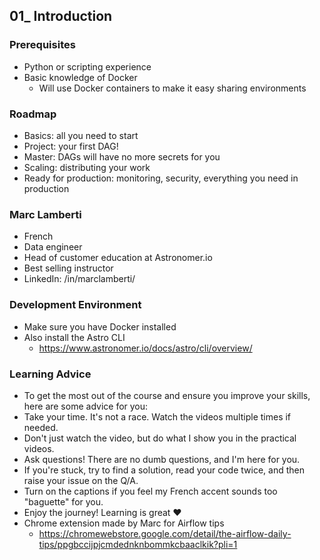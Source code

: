## 01_ Introduction

### Prerequisites
- Python or scripting experience
- Basic knowledge of Docker
  - Will use Docker containers to make it easy sharing environments

### Roadmap
- Basics: all you need to start
- Project: your first DAG!
- Master: DAGs will have no more secrets for you
- Scaling: distributing your work
- Ready for production: monitoring, security, everything you need in production

### Marc Lamberti
- French
- Data engineer
- Head of customer education at Astronomer.io
- Best selling instructor
- LinkedIn: /in/marclamberti/

### Development Environment
- Make sure you have Docker installed
- Also install the Astro CLI
  - https://www.astronomer.io/docs/astro/cli/overview/

### Learning Advice
- To get the most out of the course and ensure you improve your skills, here are some advice for you:
- Take your time. It's not a race. Watch the videos multiple times if needed.
- Don't just watch the video, but do what I show you in the practical videos.
- Ask questions! There are no dumb questions, and I'm here for you.
- If you're stuck, try to find a solution, read your code twice, and then raise your issue on the Q/A.
- Turn on the captions if you feel my French accent sounds too "baguette" for you.
- Enjoy the journey! Learning is great ❤️
- Chrome extension made by Marc for Airflow tips
  - https://chromewebstore.google.com/detail/the-airflow-daily-tips/ppgbccijpjcmdednknbommkcbaaclkik?pli=1